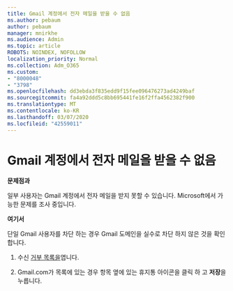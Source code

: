```yaml
---
title: Gmail 계정에서 전자 메일을 받을 수 없음
ms.author: pebaum
author: pebaum
manager: mnirkhe
ms.audience: Admin
ms.topic: article
ROBOTS: NOINDEX, NOFOLLOW
localization_priority: Normal
ms.collection: Adm_O365
ms.custom:
- "8000048"
- "3798"
ms.openlocfilehash: dd3ebda3f835edd9f15fee096476273ad4249baf
ms.sourcegitcommit: fa4a92ddd5c8bb695441fe16f2ffa4562382f900
ms.translationtype: MT
ms.contentlocale: ko-KR
ms.lasthandoff: 03/07/2020
ms.locfileid: "42559011"
---
```

# <a name="unable-to-receive-email-from-gmail-accounts"></a>Gmail 계정에서 전자 메일을 받을 수 없음

**문제점과**

일부 사용자는 Gmail 계정에서 전자 메일을 받지 못할 수 있습니다. Microsoft에서 가능한 문제를 조사 중입니다.

**여기서**

단일 Gmail 사용자를 차단 하는 경우 Gmail 도메인을 실수로 차단 하지 않은 것을 확인 합니다.

1. 수신 [거부 목록을](https://go.microsoft.com/fwlink/?linkid=2121010)엽니다.

2. Gmail.com가 목록에 있는 경우 항목 옆에 있는 휴지통 아이콘을 클릭 하 고 **저장**을 누릅니다.
